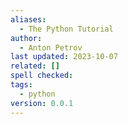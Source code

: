 ```yaml
---
aliases:
  - The Python Tutorial
author:
  - Anton Petrov
last updated: 2023-10-07
related: []
spell checked: 
tags:
  - python
version: 0.0.1
---
```

